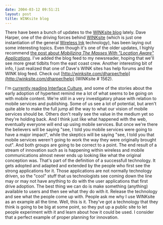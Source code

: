 ```yaml
---
date: 2004-03-12 09:51:21
layout: post
title: WINKsite blog
---
```


There have been a bunch of updates to the [WINKsite blog](http://winksite.com/site/help_bl.cfm) lately. Dave Harper, one of the driving forces behind [WINKsite](http://www.winksite.com) (which is just one instantiation of the general [Wireless Ink](http://www.wirelessink.com/) technology), has been laying out some interesting topics. Even though it's one of the older updates, I highly recommend [the post about _Mobilizing The Masses With "Location Aware" Applications_](http://winksite.com/site/help_bl_view.cfm?blog_id=929). I've added the blog feed to my newsreader, hoping that we'll see more great tidbits from the east coast crew. Another interesting bit of info, I just realized that one of Dave's WINK sites has help forums and the WINK blog feed. Check out [http://winksite.com/dharper/help](http://winksite.com/dharper/help) (WINKsite # 1562).

I'm [currently reading Interface Culture](http://www.bitsplitter.net/blog/index.php?p=174), and some of the stories about the early adoption of hypertext remind me a lot of what seems to be going on with mobile content. We're still in a very investigatory phase with relation to mobile services and publishing. Some of us see a lot of potential, but aren't quite able to make the full jump all the way to what our vision of mobile services should be. Others don't really see the value in the medium yet so they're holding back. And I think just like what happened with the web, eventually everyone will end up using mobile services. But once we're there the believers will be saying "see, I told you mobile services were going to have a major impact", while the skeptics will be saying "see, I told you that mobile services weren't going to work the way they were originally brought out". And both groups are going to be correct to a point. The end result of a stream of innovation such as is happening within wireless and mobile communications almost never ends up looking like what the original conception was. That's part of the definition of a successfull technology. It gets adopted and adapted and extended by the people who first see the strong applications for it. Those applications are not normally technology driven, so the "cool" stuff that us technologists see coming down the line may or may not have anything to do with the user applications that first drive adoption. The best thing we can do is make something (anything) available to users and then see what they do with it. Release the technology and see what the people come up with. People ask me why I use WINKsite as an example all the time. Well, this is it. They've got a technology that they think is going to be big at some point, so they put up a public site to let people experiment with it and learn about how it could be used. I consider that a perfect example of proper planning for innovation.
